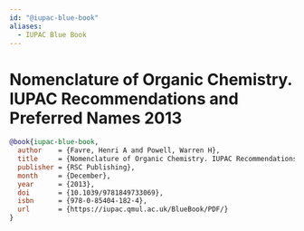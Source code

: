 ```yaml
---
id: "@iupac-blue-book"
aliases:
  - IUPAC Blue Book
---
```


# Nomenclature of Organic Chemistry. IUPAC Recommendations and Preferred Names 2013

```bibtex
@book{iupac-blue-book,
  author    = {Favre, Henri A and Powell, Warren H},
  title     = {Nomenclature of Organic Chemistry. IUPAC Recommendations and Preferred Names 2013.},
  publisher = {RSC Publishing},
  month     = {December},
  year      = {2013},
  doi       = {10.1039/9781849733069},
  isbn      = {978-0-85404-182-4},
  url       = {https://iupac.qmul.ac.uk/BlueBook/PDF/}
}
```
